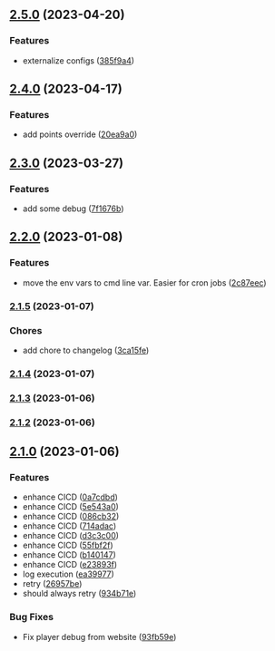 

## [2.5.0](https://github.com/Fllorent0D/Top-6-v2/compare/2.4.0...2.5.0) (2023-04-20)


### Features

* externalize configs ([385f9a4](https://github.com/Fllorent0D/Top-6-v2/commit/385f9a40b8bc4b1a5d381bfb7ed1e1d7549f5f2a))

## [2.4.0](https://github.com/Fllorent0D/Top-6-v2/compare/2.3.0...2.4.0) (2023-04-17)


### Features

* add points override ([20ea9a0](https://github.com/Fllorent0D/Top-6-v2/commit/20ea9a0318ad09f7080bc0448908fcf577e8dfcc))

## [2.3.0](https://github.com/Fllorent0D/Top-6-v2/compare/2.2.0...2.3.0) (2023-03-27)


### Features

* add some debug ([7f1676b](https://github.com/Fllorent0D/Top-6-v2/commit/7f1676bfdbfe67824d04eed5d08cdddc17db9e9f))

## [2.2.0](https://github.com/Fllorent0D/Top-6-v2/compare/2.1.5...2.2.0) (2023-01-08)


### Features

* move the env vars to cmd line var. Easier for cron jobs ([2c87eec](https://github.com/Fllorent0D/Top-6-v2/commit/2c87eecc4fa4ebd5265e16b83323c10a697feade))

### [2.1.5](https://github.com/Fllorent0D/Top-6-v2/compare/2.1.4...2.1.5) (2023-01-07)


### Chores

* add chore to changelog ([3ca15fe](https://github.com/Fllorent0D/Top-6-v2/commit/3ca15fece47c79b66320e2bd28ffa4db49b206fa))

### [2.1.4](https://github.com/Fllorent0D/Top-6-v2/compare/2.1.3...2.1.4) (2023-01-07)

### [2.1.3](https://github.com/Fllorent0D/Top-6-v2/compare/2.1.2...2.1.3) (2023-01-06)

### [2.1.2](https://github.com/Fllorent0D/Top-6-v2/compare/2.1.0...2.1.2) (2023-01-06)

## [2.1.0](https://github.com/Fllorent0D/Top-6-v2/compare/0.0.0...2.1.0) (2023-01-06)


### Features

* enhance CICD ([0a7cdbd](https://github.com/Fllorent0D/Top-6-v2/commit/0a7cdbdad8d0f42cfaf472b9197613f87be3bfed))
* enhance CICD ([5e543a0](https://github.com/Fllorent0D/Top-6-v2/commit/5e543a065ca64ea71e6056993aa334deada86578))
* enhance CICD ([086cb32](https://github.com/Fllorent0D/Top-6-v2/commit/086cb322e67a47291a163c1d3bc613b14744fbc8))
* enhance CICD ([714adac](https://github.com/Fllorent0D/Top-6-v2/commit/714adaca1ee23cd75c50a6795f362965a43c4b11))
* enhance CICD ([d3c3c00](https://github.com/Fllorent0D/Top-6-v2/commit/d3c3c00050a02876f80e4b4051831c060c79f27a))
* enhance CICD ([55fbf2f](https://github.com/Fllorent0D/Top-6-v2/commit/55fbf2f4f56454ad3e9a1a88b7c0066116b45fd7))
* enhance CICD ([b140147](https://github.com/Fllorent0D/Top-6-v2/commit/b140147dda9922bf135024429eb0b924b3e6439e))
* enhance CICD ([e23893f](https://github.com/Fllorent0D/Top-6-v2/commit/e23893f38eb96597d9f11941ad2ec96ae47eebc1))
* log execution ([ea39977](https://github.com/Fllorent0D/Top-6-v2/commit/ea399773b9f9601f43957afba1ebf4472a285f4e))
* retry ([26957be](https://github.com/Fllorent0D/Top-6-v2/commit/26957bea4669a58aeff9312fddb10eaef02d05ba))
* should always retry ([934b71e](https://github.com/Fllorent0D/Top-6-v2/commit/934b71e53abeb3f4761ec0ae10733a8f2f5ee664))


### Bug Fixes

* Fix player debug from website ([93fb59e](https://github.com/Fllorent0D/Top-6-v2/commit/93fb59ee58f354cde7e4c76a662a5cc4d22f20da))